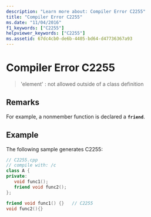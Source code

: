 ```yaml
---
description: "Learn more about: Compiler Error C2255"
title: "Compiler Error C2255"
ms.date: "11/04/2016"
f1_keywords: ["C2255"]
helpviewer_keywords: ["C2255"]
ms.assetid: 67dc4cb0-de6b-4405-bd64-d47736367a93
---
```

# Compiler Error C2255

> 'element' : not allowed outside of a class definition

## Remarks

For example, a nonmember function is declared a **`friend`**.

## Example

The following sample generates C2255:

```cpp
// C2255.cpp
// compile with: /c
class A {
private:
   void func1();
   friend void func2();
};

friend void func1() {}   // C2255
void func2(){}
```
